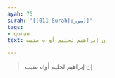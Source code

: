 ```yaml
---
ayah: 75
surah: '[[011-Surah|سورة]]'
tags:
- quran
text: إن إبراهيم لحليم أواه منيب

---
```

> إن إبراهيم لحليم أواه منيب
